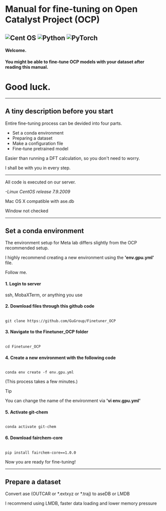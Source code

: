 # Manual for fine-tuning on Open Catalyst Project (OCP)
![Cent OS](https://img.shields.io/badge/cent%20os-002260?style=for-the-badge&logo=centos&logoColor=F0F0F0)
![Python](https://img.shields.io/badge/python-3670A0?style=for-the-badge&logo=python&logoColor=ffdd54)
![PyTorch](https://img.shields.io/badge/PyTorch-%23EE4C2C.svg?style=for-the-badge&logo=PyTorch&logoColor=white)
---

#### Welcome.

#### You might be able to fine-tune OCP models with your dataset after reading this manual.

# Good luck.

---

## A tiny description before you start

Entire fine-tuning process can be devided into four parts.

* Set a conda environment 
* Preparing a dataset
* Make a configuration file
* Fine-tune pretrained model 

Easier than running a DFT calculation, so you don't need to worry.

I shall be with you in every step.

---

All code is executed on our server.

*-Linux CentOS release 7.9.2009*

Mac OS X compatible with ase.db

Window not checked


---
## Set a conda environment

The environment setup for Meta lab differs slightly from the OCP recommended setup.

I highly recommend creating a new environment using the **'env.gpu.yml'** file.

Follow me.

#### 1. Login to server

  ssh, MobaXTerm, or anything you use

#### 2. Download files through this github code

```shell

git clone https://github.com/GuGroup/Finetuner_OCP

```

#### 3. Navigate to the **Finetuner_OCP** folder

```shell

cd Finetuner_OCP

```

#### 4. Create a new environment with the following code

```shell

conda env create -f env.gpu.yml

```

(This process takes a few minutes.)

> [!TIP]
> You can change the name of the environment via **'vi env.gpu.yml'**


#### 5. Activate git-chem

```shell

conda activate git-chem

```

#### 6. Download fairchem-core

```shell

pip install fairchem-core==1.0.0

```

Now you are ready for fine-tuning!

---
## Prepare a dataset

Convert ase (OUTCAR or *.extxyz or *.traj) to aseDB or LMDB

I recommend using LMDB, faster data loading and lower memory pressure









